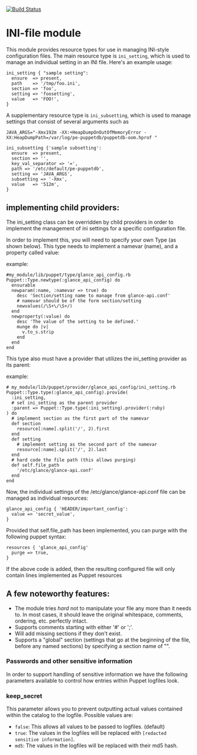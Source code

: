 [![Build Status](https://travis-ci.org/puppetlabs/puppetlabs-inifile.png?branch=master)](https://travis-ci.org/puppetlabs/puppetlabs-inifile)

# INI-file module #

This module provides resource types for use in managing INI-style configuration
files.  The main resource type is `ini_setting`, which is used to manage an
individual setting in an INI file.  Here's an example usage:

    ini_setting { "sample setting":
      ensure  => present,
      path    => '/tmp/foo.ini',
      section => 'foo',
      setting => 'foosetting',
      value   => 'FOO!',
    }

A supplementary resource type is `ini_subsetting`, which is used to manage
settings that consist of several arguments such as

    JAVA_ARGS="-Xmx192m -XX:+HeapDumpOnOutOfMemoryError -XX:HeapDumpPath=/var/log/pe-puppetdb/puppetdb-oom.hprof "

    ini_subsetting {'sample subsetting':
      ensure  => present,
      section => '',
      key_val_separator => '=',
      path => '/etc/default/pe-puppetdb',
      setting => 'JAVA_ARGS',
      subsetting => '-Xmx',
      value   => '512m',
    }

## implementing child providers:


The ini_setting class can be overridden by child providers in order to implement the management of ini settings for a specific configuration file.

In order to implement this, you will need to specify your own Type (as shown below). This type needs to implement a namevar (name), and a property called value:


  example:

    #my_module/lib/puppet/type/glance_api_config.rb
    Puppet::Type.newtype(:glance_api_config) do
      ensurable
      newparam(:name, :namevar => true) do
        desc 'Section/setting name to manage from glance-api.conf'
        # namevar should be of the form section/setting
        newvalues(/\S+\/\S+/)
      end
      newproperty(:value) do
        desc 'The value of the setting to be defined.'
        munge do |v|
          v.to_s.strip
        end
      end
    end

This type also must have a provider that utilizes the ini_setting provider as its parent:

  example:

    # my_module/lib/puppet/provider/glance_api_config/ini_setting.rb
    Puppet::Type.type(:glance_api_config).provide(
      :ini_setting,
      # set ini_setting as the parent provider
      :parent => Puppet::Type.type(:ini_setting).provider(:ruby)
    ) do
      # implement section as the first part of the namevar
      def section
        resource[:name].split('/', 2).first
      end
      def setting
        # implement setting as the second part of the namevar
        resource[:name].split('/', 2).last
      end
      # hard code the file path (this allows purging)
      def self.file_path
        '/etc/glance/glance-api.conf'
      end
    end


Now, the individual settings of the /etc/glance/glance-api.conf file can be managed as individual resources:

    glance_api_config { 'HEADER/important_config':
      value => 'secret_value',
    }

Provided that self.file_path has been implemented, you can purge with the following puppet syntax:

    resources { 'glance_api_config'
      purge => true,
    }

If the above code is added, then the resulting configured file will only contain lines implemented as Puppet resources


## A few noteworthy features:

 * The module tries *hard* not to manipulate your file any more than it needs to.
   In most cases, it should leave the original whitespace, comments, ordering,
   etc. perfectly intact.
 * Supports comments starting with either '#' or ';'.
 * Will add missing sections if they don't exist.
 * Supports a "global" section (settings that go at the beginning of the file,
   before any named sections) by specifying a section name of "".

### Passwords and other sensitive information

In order to support handling of sensitive information we have the following parameters available to control how entries within Puppet logfiles look.

### keep_secret
 
This parameter allows you to prevent outputting actual values contained within the catalog to the logfile. Possible values are:

 * `false`: This allows all values to be passed to logfiles. (default)
 * `true`: The values in the logfiles will be replaced with `[redacted sensitive information]`. 
 * `md5`: The values in the logfiles will be replaced with their md5 hash.

